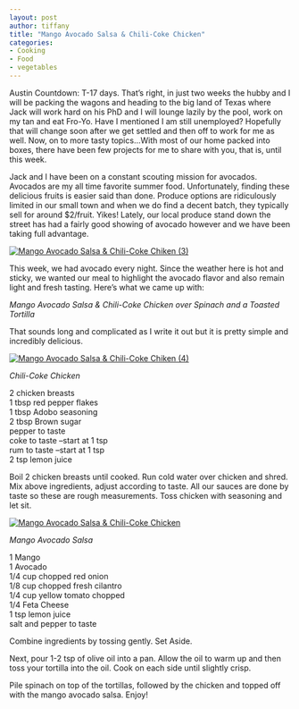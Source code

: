 ```yaml
---
layout: post
author: tiffany
title: "Mango Avocado Salsa & Chili-Coke Chicken"
categories: 
- Cooking
- Food
- vegetables
---
```


Austin Countdown: T-17 days. That’s right, in just two weeks the hubby and I will be packing the wagons and heading to the big land of Texas where Jack will work hard on his PhD and I will lounge lazily by the pool, work on my tan and eat Fro-Yo. Have I mentioned I am still unemployed? Hopefully that will change soon after we get settled and then off to work for me as well. Now, on to more tasty topics…With most of our home packed into boxes, there have been few projects for me to share with you, that is, until this week.

Jack and I have been on a constant scouting mission for avocados. Avocados are my all time favorite summer food. Unfortunately, finding these delicious fruits is easier said than done. Produce options are ridiculously limited in our small town and when we do find a decent batch, they typically sell for around $2/fruit. Yikes! Lately, our local produce stand down the street has had a fairly good showing of avocado however and we have been taking full advantage.

[![Mango Avocado Salsa & Chili-Coke Chiken (3)](jekyll_uploads/2013/07/Mango-Avocado-Salsa-Chili-Coke-Chiken-3-575x381.jpg)](http://www.sweetpeonies.com/2013/07/mango-avocado-salsa-chili-coke-chicken/mango-avocado-salsa-chili-coke-chiken-3/)

This week, we had avocado every night. Since the weather here is hot and sticky, we wanted our meal to highlight the avocado flavor and also remain light and fresh tasting. Here’s what we came up with:

_Mango Avocado Salsa & Chili-Coke Chicken over Spinach and a Toasted Tortilla_

That sounds long and complicated as I write it out but it is pretty simple and incredibly delicious.

[![Mango Avocado Salsa & Chili-Coke Chiken (4)](jekyll_uploads/2013/07/Mango-Avocado-Salsa-Chili-Coke-Chiken-4-575x411.jpg)](http://www.sweetpeonies.com/2013/07/mango-avocado-salsa-chili-coke-chicken/mango-avocado-salsa-chili-coke-chiken-4/)

_Chili-Coke Chicken_

2 chicken breasts  
1 tbsp red pepper flakes  
1 tbsp Adobo seasoning  
2 tbsp Brown sugar  
pepper to taste  
coke to taste –start at 1 tsp  
rum to taste –start at 1 tsp  
2 tsp lemon juice

Boil 2 chicken breasts until cooked. Run cold water over chicken and shred. Mix above ingredients, adjust according to taste. All our sauces are done by taste so these are rough measurements. Toss chicken with seasoning and let sit.

[![Mango Avocado Salsa & Chili-Coke Chicken](jekyll_uploads/2013/07/Mango-Avocado-Salsa-Chili-Coke-Chicken-575x381.jpg)](http://www.sweetpeonies.com/2013/07/mango-avocado-salsa-chili-coke-chicken/mango-avocado-salsa-chili-coke-chicken-2/)

_Mango Avocado Salsa_

1 Mango  
1 Avocado  
1/4 cup chopped red onion  
1/8 cup chopped fresh cilantro  
1/4 cup yellow tomato chopped  
1/4 Feta Cheese  
1 tsp lemon juice  
salt and pepper to taste

Combine ingredients by tossing gently. Set Aside.

Next, pour 1-2 tsp of olive oil into a pan. Allow the oil to warm up and then toss your tortilla into the oil. Cook on each side until slightly crisp.

Pile spinach on top of the tortillas, followed by the chicken and topped off with the mango avocado salsa. Enjoy!